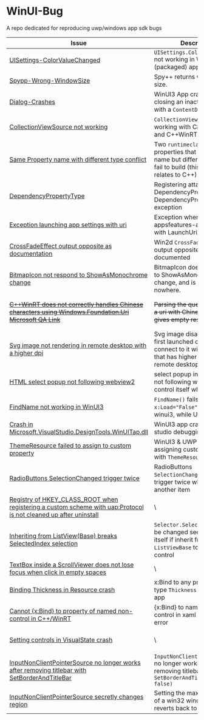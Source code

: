 # WinUI-Bug
A repo dedicated for reproducing uwp/windows app sdk bugs

|Issue|Description|Last checked|Fixed?
|---|---|---|---|
|[UISettings-ColorValueChanged](https://github.com/microsoft/WindowsAppSDK/issues/4006)|`UISettings.ColorValueChanged` not working in WinUI3 (packaged) apps.|WASDK 1.5| :x:
|[Spypp-Wrong-WindowSize](https://developercommunity.visualstudio.com/t/spy-gives-wrong-window-size/10537664?scope=follow)|Spy++ returns wrong window size. | / | :x:
|[Dialog-Crashes](https://github.com/microsoft/microsoft-ui-xaml/issues/8913)|WinUI3 App crash when closing an inactive window with a `ContentDialog` opened| 1.6.240531000-experimental1| :white_check_mark:
|[CollectionViewSource not working](https://github.com/microsoft/microsoft-ui-xaml/issues/6619)|`CollectionViewSource` not working with C# public fields and C++WinRT| UWP & WASDK 1.5 | C++ :white_check_mark: C# :x:
|[Same Property name with different type conflict](https://github.com/microsoft/microsoft-ui-xaml/issues/9419)|Two `runtimeclass` with properties that has the same name but different type will fail to build (this issue only relates to C++) | UWP & WASDK 1.5.2 | UWP :x: WinUI3 :white_check_mark:
|[DependencyPropertyType](https://github.com/microsoft/microsoft-ui-xaml/issues/9313)|Registering attached DependencyProperty of type DependencyProperty throws exception|WASDK 1.5.2|:x:
|[Exception launching app settings with uri](https://github.com/microsoft/WindowsAppSDK/issues/4460)|Exception when launching appsfeatures-app settings uri with LaunchUriAsync|WASDK 1.5.2|:x:
|[CrossFadeEffect output opposite as documentation](https://github.com/microsoft/Win2D/issues/956)|Win2d `CrossFadeEffect` output opposite effect as documented|Win2D.WinUI 1.2.0|:x:
|[BitmapIcon not respond to ShowAsMonochrome change](https://github.com/microsoft/microsoft-ui-xaml/issues/9792)|BitmapIcon does not respond to ShowAsMonochrome change, and is documented nowhere.|1.6.240701003-exp2|:x:
|~~[C++WinRT does not correctly handles Chinese characters using Windows.Foundation.Uri](https://github.com/microsoft/cppwinrt/issues/1424) [Microsoft QA Link](https://learn.microsoft.com/en-us/answers/questions/1804759/c-winrt-does-not-correctly-handles-chinese-charact)~~|~~Parsing the query string from a uri with Chinese character gives empty result~~|~~cppwinrt 2.0.240405.15~~| My fault, read [uri doc](https://learn.microsoft.com/en-us/uwp/api/windows.foundation.uri?view=winrt-26100#remarks）
|[Svg image not rendering in remote desktop with a higher dpi](https://github.com/microsoft/microsoft-ui-xaml/issues/9799)|Svg image disappear when first launched on a PC, then connect to it with another PC that has higher DPI using remote desktop|WASDK 1.5.2|:x:
|[HTML select popup not following webview2](https://github.com/microsoft/microsoft-ui-xaml/issues/9569)|select popup in a web page is not following webview2 control itself when scrolled.|Windows App SDK 1.5.2: 1.5.240404000|:x: They closed as internally tracked. So I have to track it myself.
|[FindName not working in WinUI3](https://github.com/microsoft/microsoft-ui-xaml/issues/9842)|`FindName()` fails to load a `x:Load="False"` element in winui3, while UWP does|WASDK 1.5.2|:x:
|[Crash in Microsoft.VisualStudio.DesignTools.WinUITap.dll](https://github.com/microsoft/microsoft-ui-xaml/issues/9884)|WinUI3 app crash in visual studio debugging|WASDK 1.5.2|:x:
|[ThemeResource failed to assign to custom property](https://github.com/microsoft/microsoft-ui-xaml/issues/9895)|WinUI3 & UWP app crash in assigning custom property with `ThemeResource`|WASDK 1.6 preview| UWP :x:  WinUI3 :x:
|[RadioButtons SelectionChanged trigger twice](https://github.com/microsoft/microsoft-ui-xaml/issues/9917)|RadioButtons `SelectionChanged` event trigger twice when selecting another item|Winui2 2.8.6 & WinUI3 1.5.2| UWP-WinUI2 :x: WinUI3 :x:
|[Registry of HKEY_CLASS_ROOT when registering a custom scheme with uap:Protocol is not cleaned up after uninstall](https://github.com/microsoft/WindowsAppSDK/issues/4739)| \ | WASDK 1.6 | :x:
|[Inheriting from ListView(Base) breaks SelectedIndex selection](https://github.com/microsoft/microsoft-ui-xaml/issues/8257)| `Selector.SelectedIndex` will be changed seemingly by itself if inherit from `ListViewBase` to create a new control | WASDK 1.6 | :x:
|[TextBox inside a ScrollViewer does not lose focus when click in empty spaces](https://github.com/microsoft/microsoft-ui-xaml/issues/10051) | \ | WASDK 1.6.240923002 | :x:
|[Binding Thickness in Resource crash](https://github.com/microsoft/microsoft-ui-xaml/issues/10078) | x:Bind to any properties of type `Thickness` crashes the app | WASDK 1.6.240923002 | :x:
|[Cannot {x:Bind} to property of named non-control in C++/WinRT](https://github.com/microsoft/microsoft-ui-xaml/issues/10130)| {x:Bind} to named non-control in xaml cause compile error | \ | WASDK 1.6.240923002 :x:
|[Setting controls in VisualState crash](https://github.com/microsoft/microsoft-ui-xaml/issues/10264) | \ | WASDK 1.6.241114003 :x: UWP :x:
|[InputNonClientPointerSource no longer works after removing titlebar with SetBorderAndTitleBar](https://github.com/microsoft/microsoft-ui-xaml/issues/9661)| `InputNonClientPointerSource` no longer works after removing titlebar with `SetBorderAndTitleBar(false, false)` | WASDK 1.6.250108002 | :white_check_mark:
|[InputNonClientPointerSource secretly changes region](https://github.com/microsoft/WindowsAppSDK/issues/5168)|Setting the maximize region of a win32 window secretly reverts back to win32 default | WASDK 1.6.250205002 | :x: